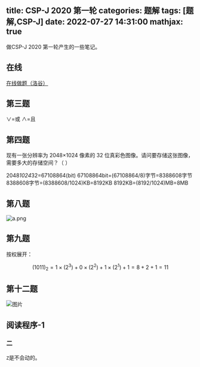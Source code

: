 title: CSP-J 2020 第一轮
categories: 题解
tags: [题解,CSP-J]
date: 2022-07-27 14:31:00
mathjax: true
---
做CSP-J 2020 第一轮产生的一些笔记。

<!-- more -->

## 在线

[在线做题（洛谷）][1]

## 第三题

$\lor$=或
$\land$=且

## 第四题

现有一张分辨率为 2048×1024 像素的 32 位真彩色图像。请问要存储这张图像，需要多大的存储空间？（ ）

2048*1024*32=67108864(bit)
67108864bit=(67108864/8)字节=8388608字节
8388608字节=(8388608/1024)KB=8192KB
8192KB=(8192/1024)MB=8MB

## 第八题

![a.png](/images/1088784363.png)

## 第九题

按权展开：

$$(1011)_2=1\times(2^3)+0\times(2^2)+1\times(2^1)+1=8+2+1=11$$

## 第十二题

![图片](/images/1608109825.png)

## 阅读程序-1

### 二

`Z`是不会动的。

  [1]: https://ti.luogu.com.cn/problemset/1034/training